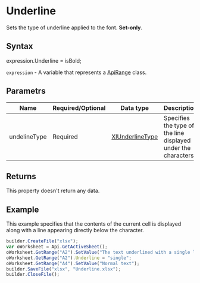 # Underline

Sets the type of underline applied to the font. **Set-only**.

## Syntax

expression.Underline = isBold;

`expression` - A variable that represents a [ApiRange](../ApiRange.md) class.

## Parametrs

| **Name** | **Required/Optional** | **Data type** | **Description** |
| ------------- | ------------- | ------------- | ------------- |
| undelineType | Required | [XlUnderlineType](../../../Enumerations/XlUnderlineType.md) | Specifies the type of the line displayed under the characters. |

## Returns

This property doesn't return any data.

## Example

This example specifies that the contents of the current cell is displayed along with a line appearing directly below the character.

```javascript
builder.CreateFile("xlsx");
var oWorksheet = Api.GetActiveSheet();
oWorksheet.GetRange("A2").SetValue("The text underlined with a single line");
oWorksheet.GetRange("A2").Underline = "single";
oWorksheet.GetRange("A4").SetValue("Normal text");
builder.SaveFile("xlsx", "Underline.xlsx");
builder.CloseFile();
```